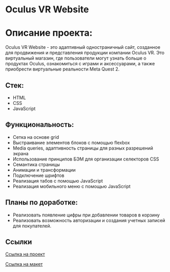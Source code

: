 # Oculus VR Website

# Описание проекта:

Oculus VR Website - это адаптивный одностраничный сайт, созданное для продвижения и представления продукции компании Oculus VR. Это виртуальный магазин, где пользователи могут узнать больше о продуктах Oculus, ознакомиться с играми и аксессуарами, а также приобрести виртуальные реальности Meta Quest 2.

## Стек:

- HTML
- CSS
- JavaScript

## Функциональность:

- Сетка на основе grid
- Выстраивание элементов блоков с помощью flexbox
- Media queries, адаптивность страницы для разных разрешений экрана
- Использование принципов БЭМ для организации селекторов CSS
- Семантика страницы
- Анимации и трансформации
- Подключение шрифтов
- Реализация табов с помощью JavaScript
- Реализация мобильного меню с помощью JavaScript

## Планы по доработке:

- Реализовать появление цифры при добавлении товаров в корзину
- Реализовать возможность авторизации и создания учетных записей для покупателей.

## Ссылки 

[Ссылка на проект](https://kparfenovv.github.io/project_oculus/)

[Ссылка на макет](https://www.figma.com/file/OIKnj2jqcueX0vqR6gJCbS/Oculus?type=design&node-id=0%3A1&mode=design&t=bNzizbantbN2qWXs-1)
